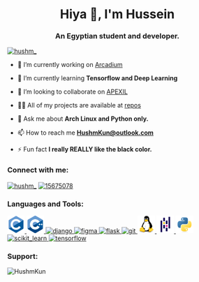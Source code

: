 <h1 align="center">Hiya 👋, I'm Hussein</h1>
<h3 align="center">An Egyptian student and developer.</h3>

<p align="left"> <a href="https://twitter.com/hushm_" target="blank"><img src="https://img.shields.io/twitter/follow/hushm_?logo=twitter&style=for-the-badge" alt="hushm_" /></a> </p>

- 🔭 I’m currently working on [Arcadium](https://github.com/HushmKun/Arcadium)

- 🌱 I’m currently learning **Tensorflow and Deep Learning**

- 👯 I’m looking to collaborate on [APEXIL](https://github.com/HushmKun/APEXIL)

- 👨‍💻 All of my projects are available at [repos](https://github.com/HushmKun?tab=repositories)

- 💬 Ask me about **Arch Linux and Python only.**

- 📫 How to reach me **HushmKun@outlook.com**

- ⚡ Fun fact **I really REALLY like the black color.**

<h3 align="left">Connect with me:</h3>
<p align="left">
<a href="https://twitter.com/hushm_" target="blank"><img align="center" src="https://raw.githubusercontent.com/rahuldkjain/github-profile-readme-generator/master/src/images/icons/Social/twitter.svg" alt="hushm_" height="30" width="40" /></a>
<a href="https://stackoverflow.com/users/15675078" target="blank"><img align="center" src="https://raw.githubusercontent.com/rahuldkjain/github-profile-readme-generator/master/src/images/icons/Social/stack-overflow.svg" alt="15675078" height="30" width="40" /></a>
</p>

<h3 align="left">Languages and Tools:</h3>
<p align="left"> <a href="https://www.cprogramming.com/" target="_blank" rel="noreferrer"> <img src="https://raw.githubusercontent.com/devicons/devicon/master/icons/c/c-original.svg" alt="c" width="40" height="40"/> </a> <a href="https://www.w3schools.com/cpp/" target="_blank" rel="noreferrer"> <img src="https://raw.githubusercontent.com/devicons/devicon/master/icons/cplusplus/cplusplus-original.svg" alt="cplusplus" width="40" height="40"/> </a> <a href="https://www.djangoproject.com/" target="_blank" rel="noreferrer"> <img src="https://cdn.worldvectorlogo.com/logos/django.svg" alt="django" width="40" height="40"/> </a> <a href="https://www.figma.com/" target="_blank" rel="noreferrer"> <img src="https://www.vectorlogo.zone/logos/figma/figma-icon.svg" alt="figma" width="40" height="40"/> </a> <a href="https://flask.palletsprojects.com/" target="_blank" rel="noreferrer"> <img src="https://www.vectorlogo.zone/logos/pocoo_flask/pocoo_flask-icon.svg" alt="flask" width="40" height="40"/> </a> <a href="https://git-scm.com/" target="_blank" rel="noreferrer"> <img src="https://www.vectorlogo.zone/logos/git-scm/git-scm-icon.svg" alt="git" width="40" height="40"/> </a> <a href="https://www.linux.org/" target="_blank" rel="noreferrer"> <img src="https://raw.githubusercontent.com/devicons/devicon/master/icons/linux/linux-original.svg" alt="linux" width="40" height="40"/> </a> <a href="https://pandas.pydata.org/" target="_blank" rel="noreferrer"> <img src="https://raw.githubusercontent.com/devicons/devicon/2ae2a900d2f041da66e950e4d48052658d850630/icons/pandas/pandas-original.svg" alt="pandas" width="40" height="40"/> </a> <a href="https://www.python.org" target="_blank" rel="noreferrer"> <img src="https://raw.githubusercontent.com/devicons/devicon/master/icons/python/python-original.svg" alt="python" width="40" height="40"/> </a> <a href="https://scikit-learn.org/" target="_blank" rel="noreferrer"> <img src="https://upload.wikimedia.org/wikipedia/commons/0/05/Scikit_learn_logo_small.svg" alt="scikit_learn" width="40" height="40"/> </a> <a href="https://www.tensorflow.org" target="_blank" rel="noreferrer"> <img src="https://www.vectorlogo.zone/logos/tensorflow/tensorflow-icon.svg" alt="tensorflow" width="40" height="40"/> </a> </p>

<h3 align="left">Support:</h3>
<p><a href="https://www.buymeacoffee.com/HushmKun"> <img align="left" src="https://cdn.buymeacoffee.com/buttons/v2/default-yellow.png" height="50" width="210" alt="HushmKun" /></a></p><br><br>
